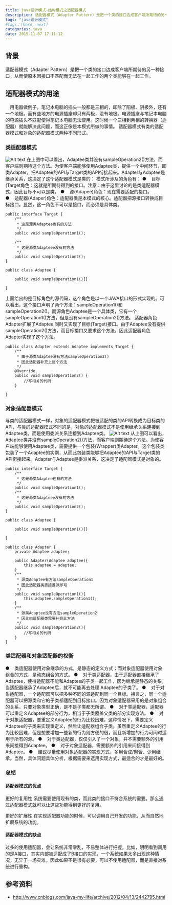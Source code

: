 ```yaml
---
title: java设计模式-结构模式之适配器模式
description: 适配器模式（Adapter Pattern）是把一个类的接口边成客户端所期待的另一种接口，从而使原本因接口不匹配而无法在一起工作的两个类能够在一起工作。
tags: "java设计模式"
#tags：[hexo, next]
categories: java
date: 2015-11-07 17:11:12
---
```


## 背景

适配器模式（Adapter Pattern）是把一个类的接口边成客户端所期待的另一种接口，从而使原本因接口不匹配而无法在一起工作的两个类能够在一起工作。
## 适配器模式的用途
　用电器做例子，笔记本电脑的插头一般都是三相的，即除了阳极、阴极外，还有一个地极。而有些地方的电源插座却只有两极，没有地极。电源插座与笔记本电脑的电源插头不匹配使得笔记本电脑无法使用。这时候一个三相到两相的转换器（适配器）就能解决此问题，而这正像是本模式所做的事情。
适配器模式有类的适配器模式和对象的适配器模式两种不同形式。
### 类适配器模式
![Alt text](/images/sjms-lspq.jpg)
在上图中可以看出，Adaptee类并没有sampleOperation2()方法，而客户端则期待这个方法。为使客户端能够使用Adaptee类，提供一个中间环节，即类Adapter，把Adaptee的API与Target类的API衔接起来。Adapter与Adaptee是继承关系，这决定了这个适配器模式是类的：
模式所涉及的角色有：
●&nbsp;&nbsp;&nbsp;&nbsp;目标(Target角色：这就是所期待得到的接口。注意：由于这里讨论的是类适配器模式，因此目标不可以是类。
●&nbsp;&nbsp;&nbsp;&nbsp;源(Adapee)角色：现在需要适配的接口。
●&nbsp;&nbsp;&nbsp;&nbsp;适配器(Adaper)角色：适配器类是本模式的核心。适配器把源接口转换成目标接口。显然，这一角色不可以是接口，而必须是具体类。
```
public interface Target {
    /**
     * 这是源类Adaptee也有的方法
     */
    public void sampleOperation1();

    /**
     * 这是源类Adapteee没有的方法
     */
    public void sampleOperation2();
}

public class Adaptee {
    
    public void sampleOperation1(){}

}
```
上面给出的是目标角色的源代码，这个角色是以一个JAVA接口的形式实现的。可以看出，这个接口声明了两个方法：sampleOperation1()和sampleOperation2()。而源角色Adaptee是一个具体类，它有一个sampleOperation1()方法，但是没有sampleOperation2()方法。
适配器角色Adapter扩展了Adaptee,同时又实现了目标(Target)接口。由于Adaptee没有提供sampleOperation2()方法，而目标接口又要求这个方法，因此适配器角色Adapter实现了这个方法。
```
public class Adapter extends Adaptee implements Target {
    /**
     * 由于源类Adaptee没有方法sampleOperation2()
     * 因此适配器补充上这个方法
     */
    @Override
    public void sampleOperation2() {
        //写相关的代码
    }

}
```
### 对象适配器模式
与类的适配器模式一样，对象的适配器模式把被适配的类的API转换成为目标类的API，与类的适配器模式不同的是，对象的适配器模式不是使用继承关系连接到Adaptee类，而是使用委派关系连接到Adaptee类。
![Alt text](/images/sjms-dspq.jpg)
从上图可以看出，Adaptee类并没有sampleOperation2()方法，而客户端则期待这个方法。为使客户端能够使用Adaptee类，需要提供一个包装(Wrapper)类Adapter。这个包装类包装了一个Adaptee的实例，从而此包装类能够把Adaptee的API与Target类的API衔接起来。Adapter与Adaptee是委派关系，这决定了适配器模式是对象的。
```
public interface Target {
    /**
     * 这是源类Adaptee也有的方法
     */
    public void sampleOperation1(); 
    /**
     * 这是源类Adapteee没有的方法
     */
    public void sampleOperation2(); 
}

public class Adaptee {

    public void sampleOperation1(){}
    
}

public class Adapter {
    private Adaptee adaptee;
    
    public Adapter(Adaptee adaptee){
        this.adaptee = adaptee;
    }
    /**
     * 源类Adaptee有方法sampleOperation1
     * 因此适配器类直接委派即可
     */
    public void sampleOperation1(){
        this.adaptee.sampleOperation1();
    }
    /**
     * 源类Adaptee没有方法sampleOperation2
     * 因此由适配器类需要补充此方法
     */
    public void sampleOperation2(){
        //写相关的代码
    }
}
```
### 类适配器和对象适配器的权衡
●&nbsp;&nbsp;&nbsp;&nbsp;类适配器使用对象继承的方式，是静态的定义方式；而对象适配器使用对象组合的方式，是动态组合的方式。
●&nbsp;&nbsp;&nbsp;&nbsp;对于类适配器，由于适配器直接继承了Adaptee，使得适配器不能和Adaptee的子类一起工作，因为继承是静态的关系，当适配器继承了Adaptee后，就不可能再去处理  Adaptee的子类了。
●&nbsp;&nbsp;&nbsp;&nbsp;对于对象适配器，一个适配器可以把多种不同的源适配到同一个目标。换言之，同一个适配器可以把源类和它的子类都适配到目标接口。因为对象适配器采用的是对象组合的关系，只要对象类型正确，是不是子类都无所谓。
●&nbsp;&nbsp;&nbsp;&nbsp;对于类适配器，适配器可以重定义Adaptee的部分行为，相当于子类覆盖父类的部分实现方法。
●&nbsp;&nbsp;&nbsp;&nbsp;对于对象适配器，要重定义Adaptee的行为比较困难，这种情况下，需要定义Adaptee的子类来实现重定义，然后让适配器组合子类。虽然重定义Adaptee的行为比较困难，但是想要增加一些新的行为则方便的很，而且新增加的行为可同时适用于所有的源。
●&nbsp;&nbsp;&nbsp;&nbsp;对于类适配器，仅仅引入了一个对象，并不需要额外的引用来间接得到Adaptee。
●&nbsp;&nbsp;&nbsp;&nbsp;对于对象适配器，需要额外的引用来间接得到Adaptee。
●&nbsp;&nbsp;&nbsp;&nbsp;建议尽量使用对象适配器的实现方式，多用合成/聚合、少用继承。当然，具体问题具体分析，根据需要来选用实现方式，最适合的才是最好的。
### 总结
#### 适配器模式的优点
更好的复用性
系统需要使用现有的类，而此类的接口不符合系统的需要。那么通过适配器模式就可以让这些功能得到更好的复用。

更好的扩展性
在实现适配器功能的时候，可以调用自己开发的功能，从而自然地扩展系统的功能。
#### 适配器模式的缺点
过多的使用适配器，会让系统非常零乱，不易整体进行把握。比如，明明看到调用的是A接口，其实内部被适配成了B接口的实现，一个系统如果太多出现这种情况，无异于一场灾难。因此如果不是很有必要，可以不使用适配器，而是直接对系统进行重构。
## 参考资料
- http://www.cnblogs.com/java-my-life/archive/2012/04/13/2442795.html